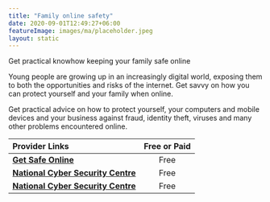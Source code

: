 ```yaml
---
title: "Family online safety"
date: 2020-09-01T12:49:27+06:00
featureImage: images/ma/placeholder.jpeg
layout: static
---
```


Get practical knowhow keeping your family safe online

Young people are growing up in an increasingly digital world, exposing them to both the opportunities and risks of the internet. Get savvy on how you can protect yourself and your family when online.

Get practical advice on how to protect yourself, your computers and mobile devices and your business against fraud, identity theft, viruses and many other problems encountered online.

| Provider Links      | Free or Paid  |  
| :-----------          | :--------------:      |  
| [**Get Safe Online**](https://www.getsafeonline.org/personal/article-category/safeguarding-children/) | Free | 
| [**National Cyber Security Centre**](https://www.ncsc.gov.uk/section/information-for/individuals-families) | Free | 
| [**National Cyber Security Centre**](https://www.ncsc.gov.uk/collection/cybersprinters) | Free | 
  

<br/><br/>






